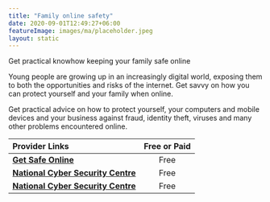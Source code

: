 ```yaml
---
title: "Family online safety"
date: 2020-09-01T12:49:27+06:00
featureImage: images/ma/placeholder.jpeg
layout: static
---
```


Get practical knowhow keeping your family safe online

Young people are growing up in an increasingly digital world, exposing them to both the opportunities and risks of the internet. Get savvy on how you can protect yourself and your family when online.

Get practical advice on how to protect yourself, your computers and mobile devices and your business against fraud, identity theft, viruses and many other problems encountered online.

| Provider Links      | Free or Paid  |  
| :-----------          | :--------------:      |  
| [**Get Safe Online**](https://www.getsafeonline.org/personal/article-category/safeguarding-children/) | Free | 
| [**National Cyber Security Centre**](https://www.ncsc.gov.uk/section/information-for/individuals-families) | Free | 
| [**National Cyber Security Centre**](https://www.ncsc.gov.uk/collection/cybersprinters) | Free | 
  

<br/><br/>






